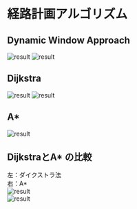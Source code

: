 # 経路計画アルゴリズム

## Dynamic Window Approach
![result](https://github.com/motthi/Path_Planning/blob/gif/gif/dwa_ver1.gif)
![result](https://github.com/motthi/Path_Planning/blob/gif/gif/dwa_ver2.gif)

## Dijkstra
![result](https://github.com/motthi/Path_Planning/blob/master/gif/dijkstra_map2.gif)
![result](https://github.com/motthi/Path_Planning/blob/master/gif/dijkstra_cost.gif)

## A*
![result](https://github.com/motthi/Path_Planning/blob/master/gif/astar_map2.gif)

## DijkstraとA* の比較
左：ダイクストラ法  
右：A*  
![result](https://github.com/motthi/Path_Planning/blob/master/gif/dijkstra_astar_map1.gif)  
![result](https://github.com/motthi/Path_Planning/blob/master/gif/dijkstra_astar_map2.gif)
